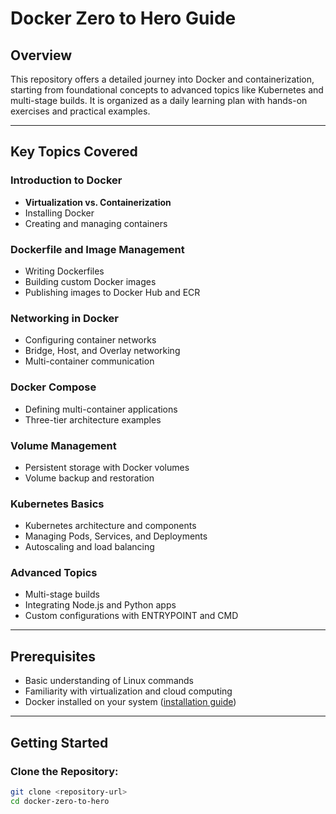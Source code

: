 # Docker Zero to Hero Guide

## Overview
This repository offers a detailed journey into Docker and containerization, starting from foundational concepts to advanced topics like Kubernetes and multi-stage builds. It is organized as a daily learning plan with hands-on exercises and practical examples.

---

## Key Topics Covered

### Introduction to Docker
- **Virtualization vs. Containerization**
- Installing Docker
- Creating and managing containers

### Dockerfile and Image Management
- Writing Dockerfiles
- Building custom Docker images
- Publishing images to Docker Hub and ECR

### Networking in Docker
- Configuring container networks
- Bridge, Host, and Overlay networking
- Multi-container communication

### Docker Compose
- Defining multi-container applications
- Three-tier architecture examples

### Volume Management
- Persistent storage with Docker volumes
- Volume backup and restoration

### Kubernetes Basics
- Kubernetes architecture and components
- Managing Pods, Services, and Deployments
- Autoscaling and load balancing

### Advanced Topics
- Multi-stage builds
- Integrating Node.js and Python apps
- Custom configurations with ENTRYPOINT and CMD

---

## Prerequisites
- Basic understanding of Linux commands
- Familiarity with virtualization and cloud computing
- Docker installed on your system ([installation guide](https://docs.docker.com/get-docker/))

---

## Getting Started

### Clone the Repository:
```bash
git clone <repository-url>
cd docker-zero-to-hero
```
